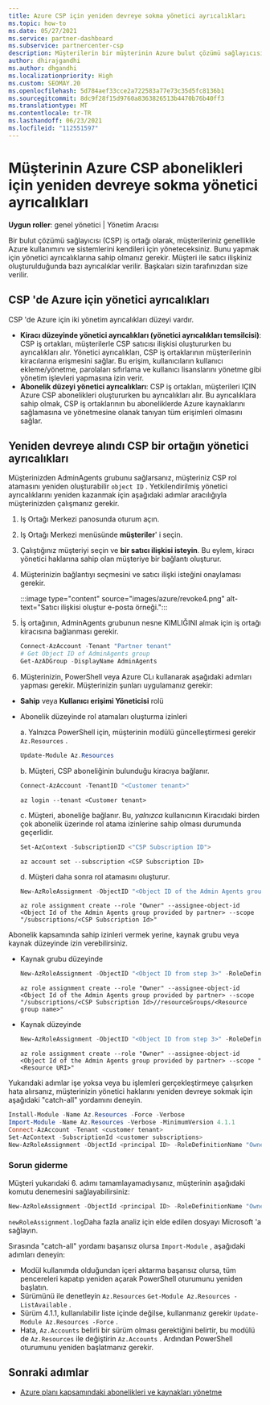 ```yaml
---
title: Azure CSP için yeniden devreye sokma yönetici ayrıcalıkları
ms.topic: how-to
ms.date: 05/27/2021
ms.service: partner-dashboard
ms.subservice: partnercenter-csp
description: Müşterilerin bir müşterinin Azure bulut çözümü sağlayıcısı (CSP) aboneliklerinin yönetilmesine yardımcı olması için müşterilerin bir ortağın yönetici ayrıcalıklarını yeniden devreye sokmasını nasıl sağlayabileceğini öğrenin.
author: dhirajgandhi
ms.author: dhgandhi
ms.localizationpriority: High
ms.custom: SEOMAY.20
ms.openlocfilehash: 5d784aef33cce2a722583a77e73c35d5fc8136b1
ms.sourcegitcommit: 8dc9f28f15d9760a8363826513b4470b76b40ff3
ms.translationtype: MT
ms.contentlocale: tr-TR
ms.lasthandoff: 06/23/2021
ms.locfileid: "112551597"
---
```

# <a name="reinstate-admin-privileges-for-a-customers-azure-csp-subscriptions"></a>Müşterinin Azure CSP abonelikleri için yeniden devreye sokma yönetici ayrıcalıkları  

**Uygun roller**: genel yönetici | Yönetim Aracısı

Bir bulut çözümü sağlayıcısı (CSP) iş ortağı olarak, müşterileriniz genellikle Azure kullanımını ve sistemlerini kendileri için yöneteceksiniz. Bunu yapmak için yönetici ayrıcalıklarına sahip olmanız gerekir. Müşteri ile satıcı ilişkiniz oluşturulduğunda bazı ayrıcalıklar verilir. Başkaları sizin tarafınızdan size verilir.

## <a name="admin-privileges-for-azure-in-csp"></a>CSP 'de Azure için yönetici ayrıcalıkları

CSP 'de Azure için iki yönetim ayrıcalıkları düzeyi vardır.

- **Kiracı düzeyinde yönetici ayrıcalıkları (yönetici ayrıcalıkları temsilcisi)**: CSP iş ortakları, müşterilerle CSP satıcısı ilişkisi oluştururken bu ayrıcalıkları alır. Yönetici ayrıcalıkları, CSP iş ortaklarının müşterilerinin kiracılarına erişmesini sağlar. Bu erişim, kullanıcıların kullanıcı ekleme/yönetme, parolaları sıfırlama ve kullanıcı lisanslarını yönetme gibi yönetim işlevleri yapmasına izin verir.
- **Abonelik düzeyi yönetici ayrıcalıkları**: CSP iş ortakları, müşterileri IÇIN Azure CSP abonelikleri oluştururken bu ayrıcalıkları alır. Bu ayrıcalıklara sahip olmak, CSP iş ortaklarının bu aboneliklerde Azure kaynaklarını sağlamasına ve yönetmesine olanak tanıyan tüm erişimleri olmasını sağlar.

## <a name="reinstate-csp-a-partners-admin-privileges"></a>Yeniden devreye alındı CSP bir ortağın yönetici ayrıcalıkları

Müşterinizden AdminAgents grubunu sağlarsanız, müşteriniz CSP rol atamasını yeniden oluşturabilir `object ID` . Yetkilendirilmiş yönetici ayrıcalıklarını yeniden kazanmak için aşağıdaki adımlar aracılığıyla müşterinizden çalışmanız gerekir.

1. Iş Ortağı Merkezi panosunda oturum açın.

2. Iş Ortağı Merkezi menüsünde **müşteriler**' i seçin.

3. Çalıştığınız müşteriyi seçin ve **bir satıcı ilişkisi isteyin**. Bu eylem, kiracı yönetici haklarına sahip olan müşteriye bir bağlantı oluşturur.

4. Müşterinizin bağlantıyı seçmesini ve satıcı ilişki isteğini onaylaması gerekir.

   :::image type="content" source="images/azure/revoke4.png" alt-text="Satıcı ilişkisi oluştur e-posta örneği.":::

5. İş ortağının, AdminAgents grubunun nesne KIMLIĞINI almak için iş ortağı kiracısına bağlanması gerekir.
  
   ```powershell
   Connect-AzAccount -Tenant "Partner tenant"
   # Get Object ID of AdminAgents group
   Get-AzADGroup -DisplayName AdminAgents
   ```

6. Müşterinizin, PowerShell veya Azure CLı kullanarak aşağıdaki adımları yapması gerekir. Müşterinizin şunları uygulamanız gerekir:

- **Sahip** veya **Kullanıcı erişimi Yöneticisi** rolü 
- Abonelik düzeyinde rol atamaları oluşturma izinleri

   a. Yalnızca PowerShell için, müşterinin modülü güncelleştirmesi gerekir `Az.Resources` .
   ```powershell
   Update-Module Az.Resources
   ```

   b. Müşteri, CSP aboneliğinin bulunduğu kiracıya bağlanır.
   ```powershell
   Connect-AzAccount -TenantID "<Customer tenant>"
   ```
   ```azurecli
   az login --tenant <Customer tenant>
   ```

   c. Müşteri, aboneliğe bağlanır. Bu, *yalnızca* kullanıcının Kiracıdaki birden çok abonelik üzerinde rol atama izinlerine sahip olması durumunda geçerlidir.

   ```powershell
   Set-AzContext -SubscriptionID <"CSP Subscription ID">
   ```
   ```azurecli
   az account set --subscription <CSP Subscription ID>
   ```

   d. Müşteri daha sonra rol atamasını oluşturur.
    
   ```powershell
   New-AzRoleAssignment -ObjectID "<Object ID of the Admin Agents group provided by partner>" -RoleDefinitionName "Owner" -Scope "/subscriptions/'<CSP subscription ID>'"
   ```
   ```azurecli
   az role assignment create --role "Owner" --assignee-object-id <Object Id of the Admin Agents group provided by partner> --scope "/subscriptions/<CSP Subscription Id>"
   ```

Abonelik kapsamında sahip izinleri vermek yerine, kaynak grubu veya kaynak düzeyinde izin verebilirsiniz. 

- Kaynak grubu düzeyinde

   ```powershell
   New-AzRoleAssignment -ObjectID "<Object ID from step 3>" -RoleDefinitionName Owner -Scope "/subscriptions/'SubscriptionID of CSP subscription'/resourceGroups/'Resource group name'"
   ```
   ```azurecli
   az role assignment create --role "Owner" --assignee-object-id <Object Id of the Admin Agents group provided by partner> --scope "/subscriptions/<CSP Subscription Id>//resourceGroups/<Resource group name>"
   ```

- Kaynak düzeyinde

   ```powershell
   New-AzRoleAssignment -ObjectID "<Object ID from step 3>" -RoleDefinitionName Owner -Scope "<Resource URI>"
   ```
   ```azurecli
   az role assignment create --role "Owner" --assignee-object-id <Object Id of the Admin Agents group provided by partner> --scope "<Resource URI>"
   ```

Yukarıdaki adımlar işe yoksa veya bu işlemleri gerçekleştirmeye çalışırken hata alırsanız, müşterinizin yönetici haklarını yeniden devreye sokmak için aşağıdaki "catch-all" yordamını deneyin.

```powershell
Install-Module -Name Az.Resources -Force -Verbose
Import-Module -Name Az.Resources -Verbose -MinimumVersion 4.1.1
Connect-AzAccount -Tenant <customer tenant>
Set-AzContext -SubscriptionId <customer subscriptions>
New-AzRoleAssignment -ObjectId <principal ID> -RoleDefinitionName "Owner" -Scope "/subscriptions/<customer subscription>" -ObjectType "ForeignGroup"
```

### <a name="troubleshooting"></a>Sorun giderme

Müşteri yukarıdaki 6. adımı tamamlayamadıysanız, müşterinin aşağıdaki komutu denemesini sağlayabilirsiniz:

```powershell
New-AzRoleAssignment -ObjectId <principal ID> -RoleDefinitionName "Owner" -Scope "/subscriptions/<costumer subscription>" -ObjectType "ForeignGroup" -Debug > newRoleAssignment.log
```

`newRoleAssignment.log`Daha fazla analiz için elde edilen dosyayı Microsoft 'a sağlayın.

Sırasında "catch-all" yordamı başarısız olursa `Import-Module` , aşağıdaki adımları deneyin:
- Modül kullanımda olduğundan içeri aktarma başarısız olursa, tüm pencereleri kapatıp yeniden açarak PowerShell oturumunu yeniden başlatın.
- Sürümünü ile denetleyin `Az.Resources` `Get-Module Az.Resources -ListAvailable` .
- Sürüm 4.1.1, kullanılabilir liste içinde değilse, kullanmanız gerekir `Update-Module Az.Resources -Force` .
- Hata, `Az.Accounts` belirli bir sürüm olması gerektiğini belirtir, bu modülü de `Az.Resources` ile değiştirin `Az.Accounts` . Ardından PowerShell oturumunu yeniden başlatmanız gerekir.


## <a name="next-steps"></a>Sonraki adımlar

- [Azure planı kapsamındaki abonelikleri ve kaynakları yönetme](azure-plan-manage.md)

